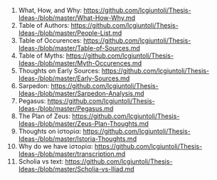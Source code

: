 1. What, How, and Why: https://github.com/lcgiuntoli/Thesis-Ideas-/blob/master/What-How-Why.md
2. Table of Authors: https://github.com/lcgiuntoli/Thesis-Ideas-/blob/master/People-List.md
3. Table of Occurences: https://github.com/lcgiuntoli/Thesis-Ideas-/blob/master/Table-of-Sources.md
4. Table of Myths: https://github.com/lcgiuntoli/Thesis-Ideas-/blob/master/Myth-Occurences.md
5. Thoughts on Early Sources: https://github.com/lcgiuntoli/Thesis-Ideas-/blob/master/Early-Sources.md
6. Sarpedon: https://github.com/lcgiuntoli/Thesis-Ideas-/blob/master/Sarpedon-Analysis.md
7. Pegasus: https://github.com/lcgiuntoli/Thesis-Ideas-/blob/master/Pegasus.md
8. The Plan of Zeus: https://github.com/lcgiuntoli/Thesis-Ideas-/blob/master/Zeus-Plan-Thoughts.md
9. Thoughts on ἱστορία: https://github.com/lcgiuntoli/Thesis-Ideas-/blob/master/Istoria-Thoughts.md
10. Why do we have ἱστορία: https://github.com/lcgiuntoli/Thesis-Ideas-/blob/master/transcription.md
11. Scholia vs text: https://github.com/lcgiuntoli/Thesis-Ideas-/blob/master/Scholia-vs-Iliad.md
